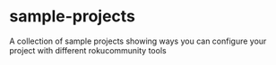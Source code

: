 # sample-projects
A collection of sample projects showing ways you can configure your project with different rokucommunity tools
